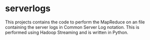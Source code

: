 # serverlogs

This projects contains the code to perform the MapReduce on an file containing the server logs in Common Server Log notation.
This is performed using Hadoop Streaming and is written in Python.

